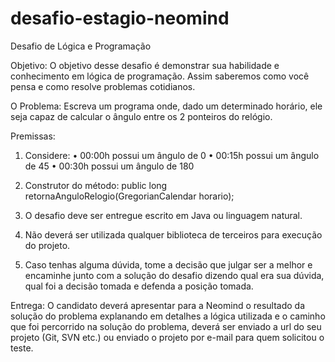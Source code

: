 # desafio-estagio-neomind

Desafio de Lógica e Programação

Objetivo: O objetivo desse desafio é demonstrar sua habilidade e conhecimento em
lógica de programação. Assim saberemos como você pensa e como resolve problemas
cotidianos.

O Problema: Escreva um programa onde, dado um determinado horário, ele seja
capaz de calcular o ângulo entre os 2 ponteiros do relógio.

Premissas:
1. Considere:
• 00:00h possui um ângulo de 0
• 00:15h possui um ângulo de 45
• 00:30h possui um ângulo de 180

2. Construtor do método:
public long retornaAnguloRelogio(GregorianCalendar horario);

3. O desafio deve ser entregue escrito em Java ou linguagem natural.

4. Não deverá ser utilizada qualquer biblioteca de terceiros para execução do projeto.

5. Caso tenhas alguma dúvida, tome a decisão que julgar ser a melhor e encaminhe
junto com a solução do desafio dizendo qual era sua dúvida, qual foi a decisão tomada
e defenda a posição tomada.

Entrega:
O candidato deverá apresentar para a Neomind o resultado da solução do problema
explanando em detalhes a lógica utilizada e o caminho que foi percorrido na solução
do problema, deverá ser enviado a url do seu projeto (Git, SVN etc.) ou enviado o
projeto por e-mail para quem solicitou o teste.
